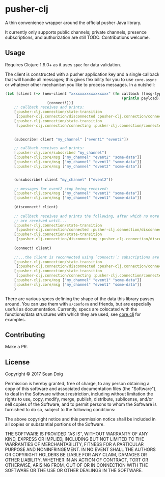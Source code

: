 # pusher-clj

A thin convenience wrapper around the official pusher Java library.

It currently only supports public channels; private channels, presence subscriptions,
and authorization are still TODO.  Contributions welcome.

## Usage

Requires Clojure 1.9.0+ as it uses `spec` for data validation.

The client is constructed with a pusher application key and a single callback
that will handle all messages; this gives flexibility for you to use `core.async`
or whatever other mechanism you like to process messages.  In a nutshell:

```clojure
(let [client (-> (new-client "xxxxxxxxxxxxxxxxx" (fn callback [[msg-type data :as payload]]
                                                     (println payload)))
                   (connect!))]
    ;; callback receives and prints:
    [:pusher-clj.connection/state-transition
     [:pusher-clj.connection/disconnected :pusher-clj.connection/connecting]]
    [:pusher-clj.connection/state-transition
     [:pusher-clj.connection/connecting :pusher-clj.connection/connected]]
    
    
    (subscribe! client "my_channel" ["event1" "event2"])

    ;; callback receives and prints:
    [:pusher-clj.core/subscribed "my_channel"]
    [:pusher-clj.core/msg ["my_channel" "event2" "some-data"]]
    [:pusher-clj.core/msg ["my_channel" "event1" "some-data"]]
    [:pusher-clj.core/msg ["my_channel" "event2" "some-data"]]


    (unsubscribe! client "my_channel" ["event2"])
    
    ;; messages for event2 stop being received:
    [:pusher-clj.core/msg ["my_channel" "event1" "some-data"]]
    [:pusher-clj.core/msg ["my_channel" "event1" "some-data"]]
    
    (disconnect! client)
    
    ;; callback receives and prints the following, after which no more messages
    ;; are received until...
    [:pusher-clj.connection/state-transition
     [:pusher-clj.connection/connected :pusher-clj.connection/disconnecting]]
    [:pusher-clj.connection/state-transition
     [:pusher-clj.connection/disconnecting :pusher-clj.connection/disconnected]]
    
    (connect! client)
    
    ;;...the client is reconnected using `connect!`; subscriptions are preserved:
    [:pusher-clj.connection/state-transition
     [:pusher-clj.connection/disconnected :pusher-clj.connection/connecting]]
    [:pusher-clj.connection/state-transition
     [:pusher-clj.connection/connecting :pusher-clj.connection/connected]]
    [:pusher-clj.core/msg ["my_channel" "event1" "some-data"]]
    [:pusher-clj.core/msg ["my_channel" "event1" "some-data"]]
    )
```

There are various specs defining the shape of the data this library passes around.
You can use them with `s/conform` and friends, but are especially useful as documentation.
Currently, specs are colocated with the functions/data structures with which they
are used, see [core.clj](src/com/lorddoig/pusher_clj/core.clj) for examples.

## Contributing

Make a PR.

## License

Copyright © 2017 Sean Doig

Permission is hereby granted, free of charge, to any person obtaining a copy of this software and associated documentation files (the "Software"), to deal in the Software without restriction, including without limitation the rights to use, copy, modify, merge, publish, distribute, sublicense, and/or sell copies of the Software, and to permit persons to whom the Software is furnished to do so, subject to the following conditions:

The above copyright notice and this permission notice shall be included in all copies or substantial portions of the Software.

THE SOFTWARE IS PROVIDED "AS IS", WITHOUT WARRANTY OF ANY KIND, EXPRESS OR IMPLIED, INCLUDING BUT NOT LIMITED TO THE WARRANTIES OF MERCHANTABILITY, FITNESS FOR A PARTICULAR PURPOSE AND NONINFRINGEMENT. IN NO EVENT SHALL THE AUTHORS OR COPYRIGHT HOLDERS BE LIABLE FOR ANY CLAIM, DAMAGES OR OTHER LIABILITY, WHETHER IN AN ACTION OF CONTRACT, TORT OR OTHERWISE, ARISING FROM, OUT OF OR IN CONNECTION WITH THE SOFTWARE OR THE USE OR OTHER DEALINGS IN THE SOFTWARE.


